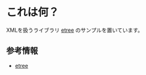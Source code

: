 # これは何？

XMLを扱うライブラリ [etree](https://github.com/beevik/etree) のサンプルを置いています。

## 参考情報

- [etree](https://github.com/beevik/etree)
